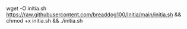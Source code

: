 wget -O initia.sh https://raw.githubusercontent.com/breaddog100/Initia/main/initia.sh && chmod +x initia.sh && ./initia.sh
